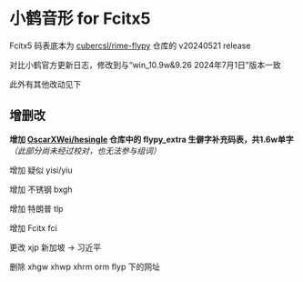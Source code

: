 # 小鹤音形 for Fcitx5
Fcitx5 码表底本为 [cubercsl/rime-flypy](https://github.com/cubercsl/rime-flypy) 仓库的 v20240521 release 

对比小鹤官方更新日志，修改到与“win_10.9w&9.26 2024年7月1日”版本一致

此外有其他改动见下

## 增删改
**增加 [OscarXWei/hesingle](https://github.com/OscarXWei/hesingle) 仓库中的 flypy_extra 生僻字补充码表，共1.6w单字** *（此部分尚未经过校对，也无法参与组词）*

增加 疑似 yisi/yiu

增加 不锈钢 bxgh

增加 特朗普 tlp

增加 Fcitx fci

更改 xjp 新加坡 -> 习近平

删除 xhgw xhwp xhrm orm flyp 下的网址